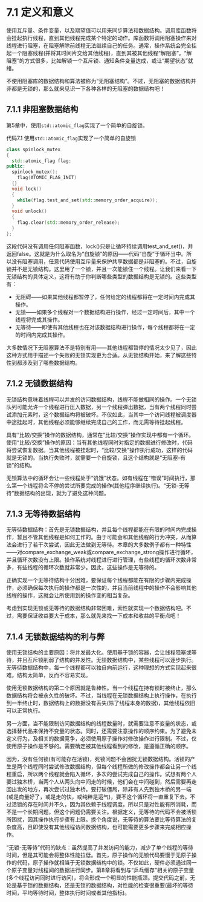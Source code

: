 # 7.1 定义和意义

使用互斥量、条件变量，以及期望值可以用来同步算法和数据结构。调用库函数将会挂起执行线程，直到其他线程完成某个特定的动作。库函数将调用阻塞操作来对线程进行阻塞，在阻塞解除前线程无法继续自己的任务。通常，操作系统会完全挂起一个阻塞线程(并将其时间片交给其他线程)，直到其被其他线程“解阻塞”。“解阻塞”的方式很多，比如解锁一个互斥锁、通知条件变量达成，或让“期望状态”就绪。

不使用阻塞库的数据结构和算法被称为“无阻塞结构”。不过，无阻塞的数据结构并非都是无锁的，那么就来见识一下各种各样的无阻塞的数据结构吧！

## 7.1.1 非阻塞数据结构

第5章中，使用`std::atomic_flag`实现了一个简单的自旋锁。

代码7.1 使用`std::atomic_flag`实现了一个简单的自旋锁

```c++
class spinlock_mutex
{
  std::atomic_flag flag;
public:
  spinlock_mutex():
    flag(ATOMIC_FLAG_INIT)
  {}
  void lock()
  {
    while(flag.test_and_set(std::memory_order_acquire));
  }
  void unlock()
  {
    flag.clear(std::memory_order_release);
  }
};
```

这段代码没有调用任何阻塞函数，lock()只是让循环持续调用test_and_set()，并返回false。这就是为什么取名为“自旋锁”的原因——代码“自旋”于循环当中。所以没有阻塞调用，任意代码使用互斥量来保护共享数据都是非阻塞的。不过，自旋锁并不是无锁结构。这里用了一个锁，并且一次能锁住一个线程。让我们来看一下无锁结构的具体定义，这将有助于你判断哪些类型的数据结构是无锁的。这些类型有：

* 无阻碍——如果其他线程都暂停了，任何给定的线程都将在一定时间内完成其操作。
* 无锁——如果多个线程对一个数据结构进行操作，经过一定时间后，其中一个线程将完成其操作。
* 无等待——即使有其他线程也在对该数据结构进行操作，每个线程都将在一定的时间内完成其操作。

大多数情况下无阻塞算法不是特别有用——其他线程都暂停的情况太少见了，因此这种方式用于描述一个失败的无锁实现更为合适。从无锁结构开始，来了解这些特性到都涉及到了哪些数据结构。

## 7.1.2 无锁数据结构

无锁结构意味着线程可以并发的访问数据结构，线程不能做相同的操作。一个无锁队列可能允许一个线程进行压入数据，另一个线程弹出数据，当有两个线程同时尝试添加元素时，这个数据结构将被破坏。不仅如此，当其中一个访问线程被调度器中途挂起时，其他线程必须能够继续完成自己的工作，而无需等待挂起线程。

具有“比较/交换”操作的数据结构，通常在“比较/交换”操作实现中都有一个循环。使用“比较/交换”操作的原因：当有其他线程同时对指定的数据进行修改时，代码将尝试恢复数据。当其他线程被挂起时，“比较/交换”操作执行成功，这样的代码就是无锁的。当执行失败时，就需要一个自旋锁，且这个结构就是“无阻塞-有锁”的结构。

无锁算法中的循环会让一些线程处于“饥饿”状态。如有线程在“错误”时间执行，那么第一个线程将会不停的尝试所要完成的操作(其他程序继续执行)。“无锁-无等待”数据结构的出现，就为了避免这种问题。

## 7.1.3 无等待数据结构

无等待数据结构：首先是无锁数据结构，并且每个线程都能在有限的时间内完成操作，暂且不管其他线程是如何工作的。由于可能会和其他线程的行为冲突，从而算法会进行了若干次尝试，因此无法做到无等待。本章的大多数例子都有一种特性——对compare_exchange_weak或compare_exchange_strong操作进行循环，并且循环次数没有上限。操作系统对线程进行进行管理，有些线程的循环次数非常多，有些线程的循环次数就非常少。因此，这些操作是无等待的。

正确实现一个无等待结构十分困难，要保证每个线程都能在有限的步骤内完成操作，必须确保每次执行的操作都是一次性的，并且当前线程中的操作不会影响其他线程的操作，这就会让所使用到的操作变的相当复杂。

考虑到实现无锁或无等待的数据结构非常困难，索性就实现一个数据结构吧。不过，需要保证收益要大于成本，那么就先来找一下成本和收益的平衡点吧！

## 7.1.4 无锁数据结构的利与弊

使用无锁结构的主要原因：将并发最大化。使用基于锁的容器，会让线程阻塞或等待，并且互斥锁削弱了结构的并发性。无锁数据结构中，某些线程可以逐步执行。无等待数据结构中，每一个线程都可以独自向前运行，这种理想的方式实现起来很难。结构太简单，反而不容易实现。

使用无锁数据结构的第二个原因就是鲁棒性。当一个线程在持有锁时被终止，那么数据结构将会被永久性的破坏。不过，当线程在无锁数据结构上执行操作，在执行到一半终止时，数据结构上的数据没有丢失(除了线程本身的数据)，其他线程依旧可以正常执行。

另一方面，当不能限制访问数据结构的线程数量时，就需要注意不变量的状态，或选择替代品来保持不变量的状态。同时，还需要注意操作的顺序约束。为了避免未定义行为，及相关的数据竞争，必须使用原子操作对修改操作进行限制。不过，仅使用原子操作是不够的。需要确定被其他线程看到的修改，是遵循正确的顺序。

因为，没有任何锁(有可能存在活锁)，死锁问题不会困扰无锁数据结构。活锁的产生是两个线程同时尝试修改数据结构，但每个线程所做的修改操作都会让另一个线程重启，所以两个线程就会陷入循环，多次的尝试完成自己的操作。试想有两个人要过独木桥，当两个人从两头向中间走的时候，他们会在中间碰到，然后需要再走回出发的地方，再次尝试过独木桥。要打破僵局，除非有人先到独木桥的另一端(或是商量好了，或是走的快，或纯粹是运气)，要不这个循环将一直重复下去。不过活锁的存在时间并不久，因为其依赖于线程调度。所以只是对性能有所消耗，而不是一个长期问题，但这个问题仍需要关注。根据定义，无等待的代码不会被活锁所困扰，因其操作执行步骤有上限。换个角度说，无等待的算法要比等待算法的复杂度高，且即使没有其他线程访问数据结构，也可能需要更多步骤来完成相应操作。

“无锁-无等待”代码的缺点：虽然提高了并发访问的能力，减少了单个线程的等待时间，但是其可能会将整体性能拉低。首先，原子操作的无锁代码要慢于无原子操作的代码，原子操作就相当于无锁数据结构中的锁。不仅如此，硬件必须通过同一个原子变量对线程间的数据进行同步。第8章将看到与“乒乓缓存”相关的原子变量(多个线程访问同时进行访问)，将会形成一个明显的性能瓶颈。提交代码之前，无论是基于锁的数据结构，还是无锁的数据结构，对性能的检查很重要(最坏的等待时间，平均等待时间，整体执行时间或者其他指标)。
